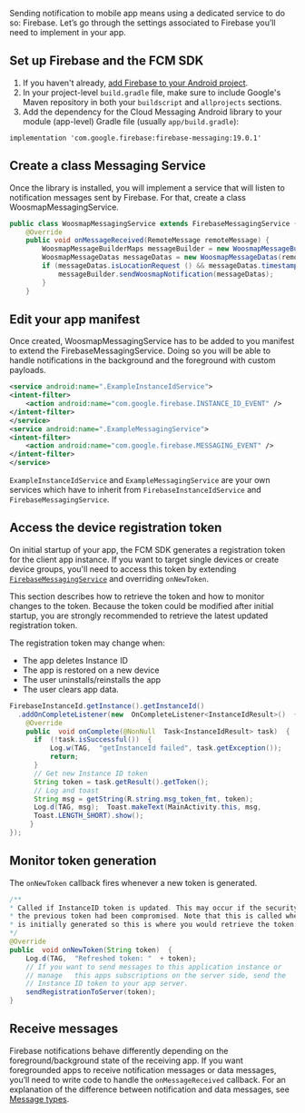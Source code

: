 Sending notification to mobile app means using a dedicated service to do so: Firebase.
Let’s go through the settings associated to Firebase you’ll need to implement in your app.

## Set up Firebase and the FCM SDK

1.  If you haven't already,  [add Firebase to your Android project](https://firebase.google.com/docs/android/setup).
2.  In your project-level  `build.gradle`  file, make sure to include Google's Maven repository in both your  `buildscript`  and  `allprojects`  sections.
3.  Add the dependency for the Cloud Messaging Android library to your module (app-level) Gradle file (usually  `app/build.gradle`):
```
implementation 'com.google.firebase:firebase-messaging:19.0.1'
```

## Create a class Messaging Service

Once the library is installed, you will implement a service that will listen to notification messages sent by Firebase. For that, create a class WoosmapMessagingService.
```java
public class WoosmapMessagingService extends FirebaseMessagingService {
    @Override
    public void onMessageReceived(RemoteMessage remoteMessage) {
        WoosmapMessageBuilderMaps messageBuilder = new WoosmapMessageBuilderMaps(this, MainActivity.class);
        WoosmapMessageDatas messageDatas = new WoosmapMessageDatas(remoteMessage.getData());
        if (messageDatas.isLocationRequest () && messageDatas.timestamp != null) {
            messageBuilder.sendWoosmapNotification(messageDatas);
        }
    }
```

## Edit your app manifest

Once created, WoosmapMessagingService has to be added to you manifest to extend the FirebaseMessagingService. Doing so you will be able to handle notifications in the background and the foreground with custom payloads.

```xml
<service android:name=".ExampleInstanceIdService">
<intent-filter>
    <action android:name="com.google.firebase.INSTANCE_ID_EVENT" />
</intent-filter>
</service>
<service android:name=".ExampleMessagingService">
<intent-filter>
    <action android:name="com.google.firebase.MESSAGING_EVENT" />
</intent-filter>
</service>
```

`ExampleInstanceIdService` and `ExampleMessagingService` are your own services which have to inherit from `FirebaseInstanceIdService` and `FirebaseMessagingService`.

## Access the device registration token

On initial startup of your app, the FCM SDK generates a registration token for the client app instance. If you want to target single devices or create device groups, you'll need to access this token by extending  [`FirebaseMessagingService`](https://firebase.google.com/docs/reference/android/com/google/firebase/messaging/FirebaseMessagingService)  and overriding  `onNewToken`.

This section describes how to retrieve the token and how to monitor changes to the token. Because the token could be modified after initial startup, you are strongly recommended to retrieve the latest updated registration token.

The registration token may change when:

-   The app deletes Instance ID
-   The app is restored on a new device
-   The user uninstalls/reinstalls the app
-   The user clears app data.
 
```java
FirebaseInstanceId.getInstance().getInstanceId()  
  .addOnCompleteListener(new  OnCompleteListener<InstanceIdResult>()  {
    @Override  
    public  void onComplete(@NonNull  Task<InstanceIdResult> task)  {
      if  (!task.isSuccessful())  {  
          Log.w(TAG,  "getInstanceId failed", task.getException());  
          return;  
      }  
      // Get new Instance ID token  
      String token = task.getResult().getToken();
      // Log and toast  
      String msg = getString(R.string.msg_token_fmt, token);
      Log.d(TAG, msg);  Toast.makeText(MainActivity.this, msg,  				
      Toast.LENGTH_SHORT).show();  
     } 
});
```
## Monitor token generation

The `onNewToken` callback fires whenever a new token is generated.
```java
/**  
* Called if InstanceID token is updated. This may occur if the security of  
* the previous token had been compromised. Note that this is called when the InstanceID token  
* is initially generated so this is where you would retrieve the token.  
*/  
@Override  
public  void onNewToken(String token)  {  
    Log.d(TAG,  "Refreshed token: "  + token);  
    // If you want to send messages to this application instance or  
    // manage 	this apps subscriptions on the server side, send the  
    // Instance ID token to your app server. 
    sendRegistrationToServer(token);  
}   
```

## Receive messages

Firebase notifications behave differently depending on the foreground/background state of the receiving app. If you want foregrounded apps to receive notification messages or data messages, you’ll need to write code to handle the `onMessageReceived` callback. For an explanation of the difference between notification and data messages, see [Message types](https://firebase.google.com/docs/cloud-messaging/concept-options).

